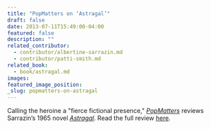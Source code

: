 ```yaml
---
title: "PopMatters on ‘Astragal’"
draft: false
date: 2013-07-11T15:49:00-04:00
featured: false
description: ""
related_contributor:
  - contributor/albertine-sarrazin.md
  - contributor/patti-smith.md
related_book:
  - book/astragal.md
images:
featured_image_position: 
_slug: popmatters-on-astragal
---
```


Calling the heroine a "fierce fictional presence," _[PopMatters](http://www.popmatters.com/pm/review/172907-astragal-by-albertine-sarrazin/)_ reviews Sarrazin’s 1965 novel [_Astragal_](http://ndbooks.com/book/astragal). Read the full review [here](http://www.popmatters.com/pm/review/172907-astragal-by-albertine-sarrazin/). 

